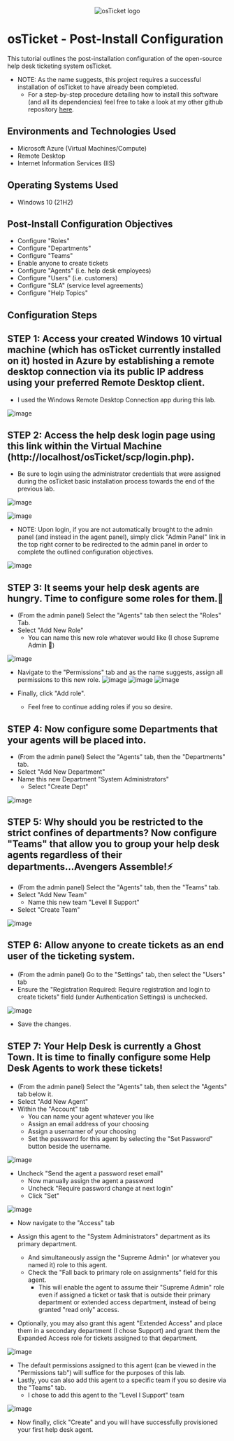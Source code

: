 <p align="center">
<img src="https://i.imgur.com/Clzj7Xs.png" alt="osTicket logo"/>
</p>

<h1>osTicket - Post-Install Configuration</h1>

This tutorial outlines the post-installation configuration of the open-source help desk ticketing system osTicket.<br />

<p>
 
  - NOTE: As the name suggests, this project requires a successful installation of osTicket to have already been completed.
    - For a step-by-step procedure detailing how to install this software (and all its dependencies) feel free to take a look at my other github repository [here](https://github.com/Cybersecuritim/osticket-installation).
</p>

<h2>Environments and Technologies Used</h2>

- Microsoft Azure (Virtual Machines/Compute)
- Remote Desktop
- Internet Information Services (IIS)

<h2>Operating Systems Used </h2>

- Windows 10</b> (21H2)

<h2>Post-Install Configuration Objectives</h2>

- Configure "Roles"
- Configure "Departments"
- Configure "Teams"
- Enable anyone to create tickets 
- Configure "Agents" (i.e. help desk employees)
- Configure "Users" (i.e. customers)
- Configure "SLA" (service level agreements)
- Configure "Help Topics" 

<h2>Configuration Steps</h2>

<h2> 
 STEP 1: Access your created Windows 10 virtual machine (which has osTicket currently installed on it) hosted in Azure by establishing a remote desktop connection via its public IP address using your preferred Remote Desktop client.
</h2>

<p>
  
 - I used the Windows Remote Desktop Connection app during this lab.
 
 ![image](https://github.com/user-attachments/assets/717a484f-161d-4a11-8c7f-fd1752d2b202)
</p>

<h2>
 STEP 2: Access the help desk login page using this link within the Virtual Machine (http://localhost/osTicket/scp/login.php).
</h2>

- Be sure to login using the administrator credentials that were assigned during the osTicket basic installation process towards the end of the previous lab.

![image](https://github.com/user-attachments/assets/4be6480e-345e-4bd0-aa4e-602f708f2595)

![image](https://github.com/user-attachments/assets/23bdc905-2b23-4da0-a7bf-2df6cc415261)

- NOTE: Upon login, if you are not automatically brought to the admin panel (and instead in the agent panel), simply click "Admin Panel" link in the top right corner to be redirected to the admin panel in order to complete the outlined configuration objectives. 

![image](https://github.com/user-attachments/assets/67d2c382-fed3-415e-bd1b-3a97d2f9b241)

<h2>
STEP 3: It seems your help desk agents are hungry. Time to configure some roles for them.🍞
</h2>

 <p>

  - (From the admin panel) Select the "Agents" tab then select the "Roles" Tab.
  - Select "Add New Role"
    - You can name this new role whatever would like (I chose Supreme Admin 👑)

![image](https://github.com/user-attachments/assets/c04a37ce-5027-4a99-aaa8-1e9f3c4e1943)

- Navigate to the "Permissions" tab and as the name suggests, assign all permissions to this new role.
![image](https://github.com/user-attachments/assets/a4964fff-6538-4670-9d45-20935ed80c75)
![image](https://github.com/user-attachments/assets/05fb9944-84ce-41ed-a38a-4dfc24f4e22a)
![image](https://github.com/user-attachments/assets/92791b8e-ed65-469a-bc13-6d89dd908688)

- Finally, click "Add role".
  - Feel free to continue adding roles if you so desire.

<h2>
STEP 4: Now configure some Departments that your agents will be placed into. 
</h2>

<p>

 - (From the admin panel) Select the "Agents" tab, then the "Departments" tab.
 - Select "Add New Department"
 - Name this new Department "System Administrators"
   - Select "Create Dept"  

![image](https://github.com/user-attachments/assets/651aa352-4f5a-4232-96a4-e252d61ac148)

</p>

<h2>
 STEP 5: Why should you be restricted to the strict confines of departments? Now configure "Teams" that allow you to group your help desk agents regardless of their departments...Avengers Assemble!⚡
</h2>

<p>

 - (From the admin panel) Select the "Agents" tab, then the "Teams" tab.
 - Select "Add New Team"
   - Name this new team "Level II Support"
 - Select "Create Team" 

![image](https://github.com/user-attachments/assets/a61f0d45-5c80-4373-9904-5856aa213e10)

</p>

<h2>

 STEP 6: Allow anyone to create tickets as an end user of the ticketing system.
</h2>

<p>

 - (From the admin panel) Go to the "Settings" tab, then select the "Users" tab
 - Ensure the "Registration Required: Require registration and login to create tickets" field (under Authentication Settings) is unchecked.

![image](https://github.com/user-attachments/assets/e92ed9ad-a614-4298-94c0-6a4a5fbb5a38)

- Save the changes.
</p>

<h2>

 STEP 7: Your Help Desk is currently a Ghost Town. It is time to finally configure some Help Desk Agents to work these tickets!
</h2>

<p>

 - (From the admin panel) Select the "Agents" tab, then select the "Agents" tab below it.
 - Select "Add New Agent"
 - Within the "Account" tab
   - You can name your agent whatever you like
   - Assign an email address of your choosing
   - Assign a usernamer of your choosing
   - Set the password for this agent by selecting the "Set Password" button beside the username.

![image](https://github.com/user-attachments/assets/ed07bf61-ac5b-45d2-ad63-a626134431e4)

 - Uncheck "Send the agent a password reset email"
   - Now manually assign the agent a password
   - Uncheck "Require password change at next login"
   - Click "Set"

![image](https://github.com/user-attachments/assets/3819b416-27b4-4568-83ad-c0e1038380f6)

  - Now navigate to the "Access" tab
  - Assign this agent to the "System Administrators" department as its primary department.
    - And simultaneously assign the "Supreme Admin" (or whatever you named it) role to this agent.
    - Check the "Fall back to primary role on assignments" field for this agent.
      - This will enable the agent to assume their "Supreme Admin" role even if assigned a ticket or task that is outside their primary department or
         extended access department, instead of being granted "read only" access. 

   - Optionally, you may also grant this agent "Extended Access" and place them in a secondary department (I chose Support) and grant them the Expanded 
     Access role for tickets assigned to that department. 

   ![image](https://github.com/user-attachments/assets/8c0d5d20-f404-4dbb-b2e7-f9edda5eb51b)

   - The default permissions assigned to this agent (can be viewed in the "Permissions tab") will suffice for the purposes of this lab.
   - Lastly, you can also add this agent to a specific team if you so desire via the "Teams" tab.
     - I chose to add this agent to the "Level I Support" team
    
 ![image](https://github.com/user-attachments/assets/339aa9e7-1bdc-4195-b1cd-248a3dccaf1a)

   - Now finally, click "Create" and you will have successfully provisioned your first help desk agent.
</p>

